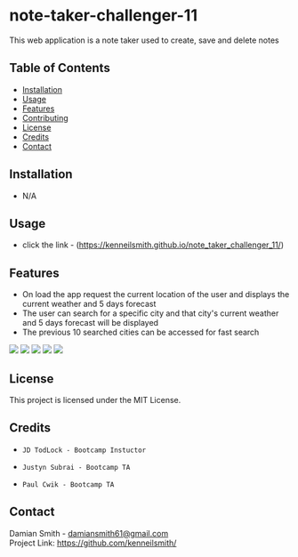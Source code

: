 # note-taker-challenger-11
This web application is a note taker used to create, save and delete notes

## Table of Contents

- [Installation](#installation) 
- [Usage](#usage) 
- [Features](#features) 
- [Contributing](#contributing)
- [License](#license)
- [Credits](#credits)
- [Contact](#contact)

## Installation
 - N/A


## Usage

- click the link - (https://kenneilsmith.github.io/note_taker_challenger_11/)

## Features

- On load the app request the current location of the user and displays the current weather and 5 days forecast
- The user can search for a specific city and that city's current weather and 5 days forecast will be displayed
- The previous 10 searched cities can be accessed for fast search

![](./screenshots/Screenshot-1.png)
![](./screenshots/Screenshot-2.png)
![](./screenshots/Screenshot-3.png)
![](./screenshots/Screenshot-4.png)
![](./screenshots/Screenshot-5.png)



## License

This project is licensed under the MIT License.

## Credits
   -     JD TodLock - Bootcamp Instuctor
   -     Justyn Subrai - Bootcamp TA
   -     Paul Cwik - Bootcamp TA




## Contact


Damian Smith - damiansmith61@gmail.com \
Project Link: https://github.com/kenneilsmith/
